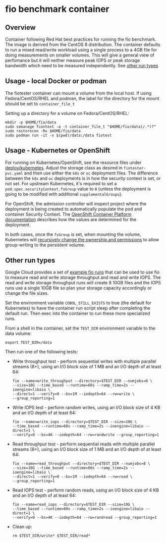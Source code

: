 # fio benchmark container

## Overview

Container following Red Hat best practices for running the fio benchmark. The image is derived from the CentOS 8 distribution. The container defaults to run a mixed read/write workload using a single process to a 4GB file for doing measurements on smaller volumes. This will give a general view of perfomance but it will neither measure peak IOPS or peak storage bandwidth which need to be measured independently. See [other run types](#other-run-types)

## Usage - local Docker or podman

The fiotester container can mount a volume from the local host. If using Fedora/CentOS/RHEL and podman, the label for the directory for the mount should be set to `container_file_t`

Setting up a directory for a volume on Fedora/CentOS/RHEL:

```console
mkdir -p $HOME/fio/data
sudo semanage fcontext -a -t container_file_t "$HOME/fio/data(/.*)?"
sudo restorecon -Rv $HOME/fio/data
sudo podman run -it -v $(pwd)/data:/data fiotest 
```

## Usage - Kubernetes or OpenShift

For running on Kubernetes/OpenShift, see the resource files under [deploy/kubernetes](./deploy/kubernetes). Adjust the storage class as desired in `fiotester-pvc.yaml` and then use either the `k8s` or `oc` deployment files. The difference between the `k8s` and `oc` deployments is in how the security context is set, or not set. For upstream Kubernetes, it's required to set a `pod.spec.securityContext.fsGroup` value to `0` (unless the deployment is going to be modified with additional `supplementalGroups`).

For OpenShift, the admission controller will inspect project where the deployment is being created to automatically populate the pod and container Security Context. The [OpenShift Container Platform documentation](https://docs.openshift.com/container-platform/4.6/authentication/managing-security-context-constraints.html#security-context-constraints-pre-allocated-values_configuring-internal-oauth) describes how the values are determined for the deployment.

In both cases, once the `fsGroup` is set, when mounting the volume, Kubernetes will [recursively change the ownership and permissions](https://v1-19.docs.kubernetes.io/docs/tasks/configure-pod-container/security-context/#configure-volume-permission-and-ownership-change-policy-for-pods) to allow group-writing to the persistent volume.

## Other run types

Google Cloud provides a set of [example fio runs](https://cloud.google.com/compute/docs/disks/benchmarking-pd-performance#existing-disk) that can be used to use fio to measure read and write storage throughput and read and write IOPS. The read and write storage throughput runs will create 8 10GB files and the IOPS runs use a single 10GB file so plan your storage capacity accordingly or change the file sizes.

Set the environment variable `COBOL_STILL_EXISTS` to true (the default for Kubernetes) to have the container run script sleep after completing the default run. Then exec into the container to run these more specialized runs.

From a shell in the container, set the `TEST_DIR` environment variable to the data volume:

```console
export TEST_DIR=/data
```

Then run one of the following tests:

- Write throughput test - perform sequential writes with multiple parallel streams (8+), using an I/O block size of 1 MB and an I/O depth of at least 64:

    ```console
    fio --name=write_throughput --directory=$TEST_DIR --numjobs=8 \
    --size=10G --time_based --runtime=60s --ramp_time=2s --ioengine=libaio \
    --direct=1 --verify=0 --bs=1M --iodepth=64 --rw=write \
    --group_reporting=1
    ```

- Write IOPS test - perform random writes, using an I/O block size of 4 KB and an I/O depth of at least 64:

    ```console
    fio --name=write_iops --directory=$TEST_DIR --size=10G \
    --time_based --runtime=60s --ramp_time=2s --ioengine=libaio --direct=1 \
    --verify=0 --bs=4K --iodepth=64 --rw=randwrite --group_reporting=1
    ```

- Read throughput test - perform sequential reads with multiple parallel streams (8+), using an I/O block size of 1 MB and an I/O depth of at least 64:

    ```console
    fio --name=read_throughput --directory=$TEST_DIR --numjobs=8 \
    --size=10G --time_based --runtime=60s --ramp_time=2s --ioengine=libaio \
    --direct=1 --verify=0 --bs=1M --iodepth=64 --rw=read \
    --group_reporting=1
    ```

- Read IOPS test - perform random reads, using an I/O block size of 4 KB and an I/O depth of at least 64:

    ```console
    fio --name=read_iops --directory=$TEST_DIR --size=10G \
    --time_based --runtime=60s --ramp_time=2s --ioengine=libaio --direct=1 \
    --verify=0 --bs=4K --iodepth=64 --rw=randread --group_reporting=1
    ```

- Clean up:

    ```console
    rm $TEST_DIR/write* $TEST_DIR/read*
    ```
